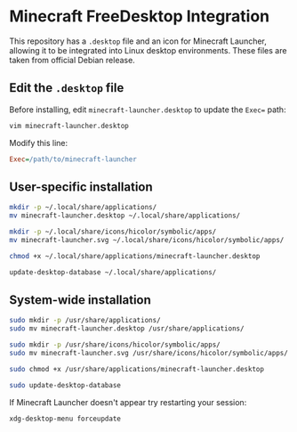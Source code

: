 # Minecraft FreeDesktop Integration
This repository has a `.desktop` file and an icon for Minecraft Launcher, allowing it to be integrated into Linux desktop environments. These files are taken from official Debian release.

## Edit the `.desktop` file
Before installing, edit `minecraft-launcher.desktop` to update the `Exec=` path:
```bash
vim minecraft-launcher.desktop
```
Modify this line:
```ini
Exec=/path/to/minecraft-launcher
```
## User-specific installation
```bash
mkdir -p ~/.local/share/applications/ 
mv minecraft-launcher.desktop ~/.local/share/applications/

mkdir -p ~/.local/share/icons/hicolor/symbolic/apps/
mv minecraft-launcher.svg ~/.local/share/icons/hicolor/symbolic/apps/

chmod +x ~/.local/share/applications/minecraft-launcher.desktop

update-desktop-database ~/.local/share/applications/
```
## System-wide installation
```bash
sudo mkdir -p /usr/share/applications/
sudo mv minecraft-launcher.desktop /usr/share/applications/

sudo mkdir -p /usr/share/icons/hicolor/symbolic/apps/
sudo mv minecraft-launcher.svg /usr/share/icons/hicolor/symbolic/apps/

sudo chmod +x /usr/share/applications/minecraft-launcher.desktop

sudo update-desktop-database
```
If Minecraft Launcher doesn't appear try restarting your session:
```bash
xdg-desktop-menu forceupdate
```
